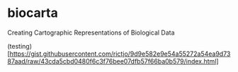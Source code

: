 # biocarta
Creating Cartographic Representations of Biological Data


(testing)[https://gist.githubusercontent.com/rictjo/9d9e582e9e54a55272a54ea9d7387aad/raw/43cda5cbd0480f6c3f76bee07dfb57f66ba0b579/index.html]
